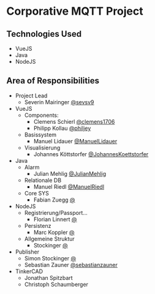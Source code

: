 # Corporative MQTT Project

## Technologies Used
- VueJS
- Java
- NodeJS

## Area of Responsibilities
- Project Lead
  - Severin Mairinger [@sevsv9](https://github.com/sevsev9)
- VueJS
  - Components: 
    - Clemens Schierl [@clemens1706](https://github.com/clemens1706)
    - Philipp Kollau [@philjey](https://github.com/philjey)
  - Basissystem
    - Manuel Lidauer [@ManuelLidauer](https://github.com/ManuelLidauer)
  - Visualisierung
    - Johannes Köttstorfer [@JohannesKoettstorfer](https://github.com/JohannesKoettstorfer)
- Java
  - Alarm
    - Julian Mehlig [@JulianMehlig](https://github.com/JulianMehlig)
  - Relationale DB
    - Manuel Riedl [@ManuelRiedl](https://github.com/ManuelRiedl)
  - Core SYS
    - Fabian Zuegg [@](https://github.com/)
- NodeJS
  - Registrierung/Passport...
    - Florian Linnert [@](https://github.com/)
  - Persistenz
    - Marc Koppler [@](https://github.com/)
  - Allgemeine Struktur
    - Stockinger [@](https://github.com/)
- Publisher
  - Simon Stockinger [@](https://github.com/)
  - Sebastian Zauner [@sebastianzauner](https://github.com/sebastianzauner)
- TinkerCAD
  - Jonathan Spitzbart
  - Christoph Schaumberger
